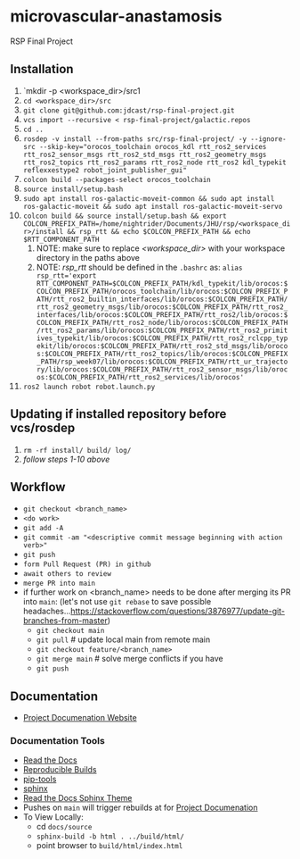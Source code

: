 # microvascular-anastamosis
RSP Final Project

## Installation

1. `mkdir -p <workspace_dir>/src1
2. `cd <workspace_dir>/src`
3. `git clone git@github.com:jdcast/rsp-final-project.git`
4. `vcs import --recursive < rsp-final-project/galactic.repos`
5. `cd ..`
6. `rosdep -v install --from-paths src/rsp-final-project/ -y --ignore-src --skip-key="orocos_toolchain orocos_kdl rtt_ros2_services rtt_ros2_sensor_msgs rtt_ros2_std_msgs rtt_ros2_geometry_msgs rtt_ros2_topics rtt_ros2_params rtt_ros2_node rtt_ros2 kdl_typekit reflexxestype2 robot_joint_publisher_gui"`
7. `colcon build --packages-select orocos_toolchain`
8. `source install/setup.bash`
9. `sudo apt install ros-galactic-moveit-common && sudo apt install ros-galactic-moveit && sudo apt install ros-galactic-moveit-servo`
10. `colcon build && source install/setup.bash && export COLCON_PREFIX_PATH=/home/nightrider/Documents/JHU/rsp/<workspace_dir>/install && rsp_rtt && echo $COLCON_PREFIX_PATH && echo $RTT_COMPONENT_PATH`
    1. NOTE: make sure to replace *<workspace_dir>* with your workspace directory in the paths above
    2. NOTE: *rsp_rtt* should be defined in the `.bashrc` as: `alias rsp_rtt='export RTT_COMPONENT_PATH=$COLCON_PREFIX_PATH/kdl_typekit/lib/orocos:$COLCON_PREFIX_PATH/orocos_toolchain/lib/orocos:$COLCON_PREFIX_PATH/rtt_ros2_builtin_interfaces/lib/orocos:$COLCON_PREFIX_PATH/rtt_ros2_geometry_msgs/lib/orocos:$COLCON_PREFIX_PATH/rtt_ros2_interfaces/lib/orocos:$COLCON_PREFIX_PATH/rtt_ros2/lib/orocos:$COLCON_PREFIX_PATH/rtt_ros2_node/lib/orocos:$COLCON_PREFIX_PATH/rtt_ros2_params/lib/orocos:$COLCON_PREFIX_PATH/rtt_ros2_primitives_typekit/lib/orocos:$COLCON_PREFIX_PATH/rtt_ros2_rclcpp_typekit/lib/orocos:$COLCON_PREFIX_PATH/rtt_ros2_std_msgs/lib/orocos:$COLCON_PREFIX_PATH/rtt_ros2_topics/lib/orocos:$COLCON_PREFIX_PATH/rsp_week07/lib/orocos:$COLCON_PREFIX_PATH/rtt_ur_trajectory/lib/orocos:$COLCON_PREFIX_PATH/rtt_ros2_sensor_msgs/lib/orocos:$COLCON_PREFIX_PATH/rtt_ros2_services/lib/orocos'`
11. `ros2 launch robot robot.launch.py`

## Updating if installed repository before vcs/rosdep 
1. `rm -rf install/ build/ log/`
2. *follow steps 1-10 above*

## Workflow
- `git checkout <branch_name>`
- `<do work>`
- `git add -A`
- `git commit -am "<descriptive commit message beginning with action verb>"`
- `git push`
- `form Pull Request (PR) in github`
- `await others to review`
- `merge PR into main`
- if further work on <branch_name> needs to be done after merging its PR into `main`: (let's not use `git rebase` to save possible headaches...https://stackoverflow.com/questions/3876977/update-git-branches-from-master)
  - `git checkout main`
  - `git pull` # update local main from remote main
  - `git checkout feature/<branch_name>`
  - `git merge main` # solve merge conflicts if you have
  - `git push`

## Documentation
- [Project Documenation Website](https://jdcast-rsp-final-project.readthedocs.io/en/latest/index.html#)

### Documentation Tools
- [Read the Docs](https://docs.readthedocs.io/en/stable/tutorial/index.html#getting-started)
- [Reproducible Builds](https://docs.readthedocs.io/en/stable/guides/reproducible-builds.html)
- [pip-tools](https://pip-tools.readthedocs.io/en/latest/)
- [sphinx](https://www.sphinx-doc.org/en/master/tutorial/getting-started.html#setting-up-your-project-and-development-environment)
- [Read the Docs Sphinx Theme](https://sphinx-rtd-theme.readthedocs.io/en/stable/)
- Pushes on `main` will trigger rebuilds at for [Project Documenation](https://jdcast-rsp-final-project.readthedocs.io/en/latest/index.html#)
- To View Locally:
  - cd `docs/source`
  - `sphinx-build -b html . ../build/html/`
  - point browser to `build/html/index.html`
